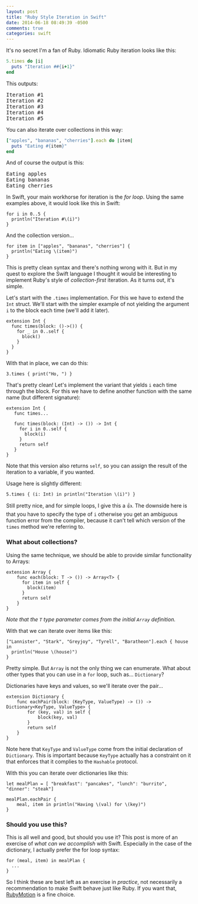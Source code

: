 ```yaml
---
layout: post
title: "Ruby Style Iteration in Swift"
date: 2014-06-18 08:49:39 -0500
comments: true
categories: swift 
---
```


It's no secret I'm a fan of Ruby. Idiomatic Ruby iteration looks like this:

```ruby
5.times do |i|
  puts "Iteration ##{i+1}"
end
```

This outputs:

<pre class="shell">
Iteration #1
Iteration #2
Iteration #3
Iteration #4
Iteration #5
</pre>

You can also iterate over collections in this way:

```ruby
["apples", "bananas", "cherries"].each do |item|
  puts "Eating #{item}"
end
```

<!-- more -->

And of course the output is this:

<pre class="shell">
Eating apples
Eating bananas
Eating cherries
</pre>

In Swift, your main workhorse for iteration is the _for loop_. Using the same examples above, it would look like this in Swift:

```
for i in 0..5 {
  println("Iteration #\(i)")
}
```

And the collection version...

```
for item in ["apples", "bananas", "cherries"] {
  println("Eating \(item)")
}
```

This is pretty clean syntax and there's nothing wrong with it.  But in my quest to explore the Swift language I thought it would be interesting to implement Ruby's style of _collection-first_ iteration.  As it turns out, it's simple.

Let's start with the `.times` implementation.  For this we have to extend the `Int` struct. We'll start with the simpler example of not yielding the argument `i` to the block each time (we'll add it later).

```
extension Int {
  func times(block: ()->()) {
    for _ in 0..self {
      block()
    }
  }
}
```

With that in place, we can do this:

```
3.times { print("Ho, ") }
```

That's pretty clean!  Let's implement the variant that yields `i` each time through the block. For this we have to define another function with the same name (but different signature):

```
extension Int {
   func times...

   func times(block: (Int) -> ()) -> Int {
     for i in 0..self {
       block(i)
     }
     return self
   }
}
```

Note that this version also returns `self`, so you can assign the result of the iteration to a variable, if you wanted.

Usage here is slightly different:

```
5.times { (i: Int) in println("Iteration \(i)") }
```

Still pretty nice, and for simple loops, I give this a :thumbsup:. The downside here is that you have to specify the type of `i` otherwise you get an ambiguous function error from the compiler, because it can't tell which version of the `times` method we're referring to.

### What about collections?

Using the same technique, we should be able to provide similar functionality to Arrays:

```
extension Array {
	func each(block: T -> ()) -> Array<T> {
	  for item in self {
	    block(item)
	  }
	  return self
	}
}
```

_Note that the `T` type parameter comes from the initial `Array` definition._

With that we can iterate over items like this:

```
["Lannister", "Stark", "Greyjoy", "Tyrell", "Baratheon"].each { house in 
  println("House \(house)")
}
```
Pretty simple. But `Array` is not the only thing we can enumerate. What about other types that you can use in a `for` loop, such as... `Dictionary`?

Dictionaries have keys and values, so we'll iterate over the pair...

```
extension Dictionary {
    func eachPair(block: (KeyType, ValueType) -> ()) -> Dictionary<KeyType, ValueType> {
        for (key, val) in self {
            block(key, val)
        }
        return self
    }
}
```

Note here that `KeyType` and `ValueType` come from the initial declaration of `Dictionary`. This is important because `KeyType` actually has a constraint on it that enforces that it complies to the `Hashable` protocol.

With this you can iterate over dictionaries like this:

```
let mealPlan = [ "breakfast": "pancakes", "lunch": "burrito", "dinner": "steak"]

mealPlan.eachPair {
    meal, item in println("Having \(val) for \(key)")
}

```
### Should you use this?

This is all well and good, but should you use it? This post is more of an exercise of _what can we accomplish_ with Swift. Especially in the case of the dictionary, I actually prefer the for loop syntax:

```
for (meal, item) in mealPlan {
  ...
}
```

So I think these are best left as an exercise in *practice*, not necessarily a recommendation to make Swift behave just like Ruby. If you want that, [RubyMotion](http://rubymotion.com) is a fine choice.
